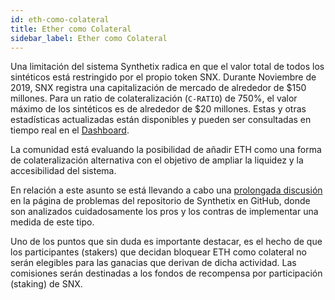 ```yaml
---
id: eth-como-colateral
title: Ether como Colateral
sidebar_label: Ether como Colateral
---
```

Una limitación del sistema Synthetix radica en que el valor total de todos los sintéticos está restringido por el propio token SNX. Durante Noviembre de 2019, SNX registra una capitalización de mercado de alrededor de $150 millones. Para un ratio de colateralización (`C-RATIO`) de 750%, el valor máximo de los sintéticos es de alrededor de $20 millones. Estas y otras estadísticas actualizadas están disponibles y pueden ser consultadas en tiempo real en el <a href="https://dashboard.synthetix.io/" class="link" target="_blank">Dashboard</a>.

La comunidad está evaluando la posibilidad de añadir ETH como una forma de colateralización alternativa con el objetivo de ampliar la liquidez y la accesibilidad del sistema.

En relación a este asunto se está llevando a cabo una <a href="https://github.com/Synthetixio/synthetix/issues/232" target="_blank" class="link">prolongada discusión</a> en la página de problemas del repositorio de Synthetix en GitHub, donde son analizados cuidadosamente los pros y los contras de implementar una medida de este tipo.

Uno de los puntos que sin duda es importante destacar, es el hecho de que los participantes (stakers) que decidan bloquear ETH como colateral no serán elegibles para las ganacias que derivan de dicha actividad. Las comisiones serán destinadas a los fondos de recompensa por participación (staking) de SNX.
